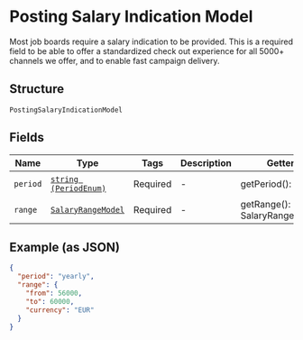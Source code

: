 
# Posting Salary Indication Model

Most job boards require a salary indication to be provided. This is a required field to be able to offer a standardized check out experience for all 5000+ channels we offer, and to enable fast campaign delivery.

## Structure

`PostingSalaryIndicationModel`

## Fields

| Name | Type | Tags | Description | Getter | Setter |
|  --- | --- | --- | --- | --- | --- |
| `period` | [`string (PeriodEnum)`](../../doc/models/period-enum.md) | Required | - | getPeriod(): string | setPeriod(string period): void |
| `range` | [`SalaryRangeModel`](../../doc/models/salary-range-model.md) | Required | - | getRange(): SalaryRangeModel | setRange(SalaryRangeModel range): void |

## Example (as JSON)

```json
{
  "period": "yearly",
  "range": {
    "from": 56000,
    "to": 60000,
    "currency": "EUR"
  }
}
```

